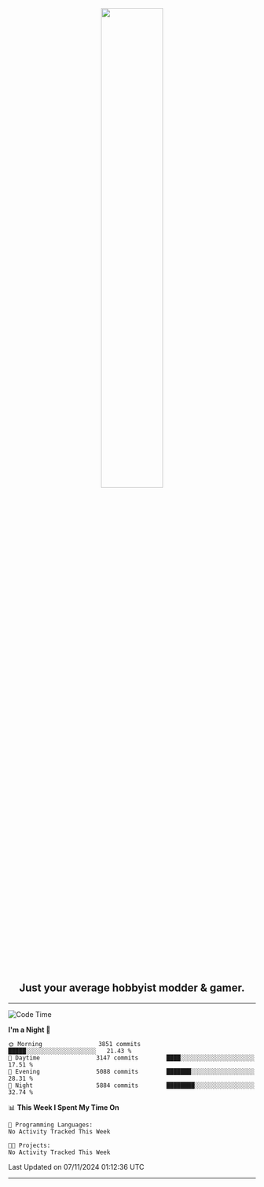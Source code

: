 <div align="center">
  <a href="https://apexmodder.xyz/"><img width="50%" height="50%" src="https://i.imgur.com/pc4HkGz.png"></a>
</div>
<h2 align="center">Just your average hobbyist modder & gamer.</h2>

---

<!--START_SECTION:waka-->
![Code Time](http://img.shields.io/badge/Code%20Time-1%2C478%20hrs%2039%20mins-blue)

**I'm a Night 🦉** 

```text
🌞 Morning                3851 commits        █████░░░░░░░░░░░░░░░░░░░░   21.43 % 
🌆 Daytime                3147 commits        ████░░░░░░░░░░░░░░░░░░░░░   17.51 % 
🌃 Evening                5088 commits        ███████░░░░░░░░░░░░░░░░░░   28.31 % 
🌙 Night                  5884 commits        ████████░░░░░░░░░░░░░░░░░   32.74 % 
```


📊 **This Week I Spent My Time On** 

```text
💬 Programming Languages: 
No Activity Tracked This Week

🐱‍💻 Projects: 
No Activity Tracked This Week
```


 Last Updated on 07/11/2024 01:12:36 UTC
<!--END_SECTION:waka-->

---
